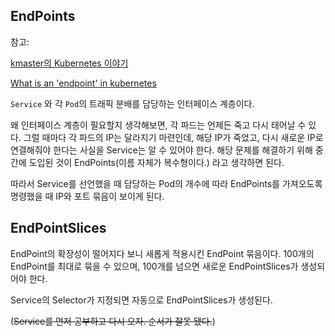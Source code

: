 ## EndPoints

참고:

[kmaster의 Kubernetes 이야기](https://kmaster.tistory.com/112)

[What is an 'endpoint' in kubernetes](https://stackoverflow.com/questions/52857825/what-is-an-endpoint-in-kubernetes)

`Service` 와 각 `Pod`의 트래픽 분배를 담당하는 인터페이스 계층이다.

왜 인터페이스 계층이 필요할지 생각해보면, 각 파드는 언제든 죽고 다시 태어날 수 있다. 그럴 때마다 각 파드의 IP는 달라지기 마련인데, 해당 IP가 죽었고, 다시 새로운 IP로 연결해줘야 한다는 사실을 Service는 알 수 있어야 한다. 해당 문제를 해결하기 위해 중간에 도입된 것이 EndPoints(이름 자체가 복수형이다.) 라고 생각하면 된다.

따라서 Service를 선언했을 때 담당하는 Pod의 개수에 따라 EndPoints를 가져오도록 명령했을 때 IP와 포트 묶음이 보이게 된다.

## EndPointSlices

EndPoint의 확장성이 떨어지다 보니 새롭게 적용시킨 EndPoint 묶음이다.
100개의 EndPoint를 최대로 묶을 수 있으며, 100개를 넘으면 새로운 EndPointSlices가 생성되어야 한다.

Service의 Selector가 지정되면 자동으로 EndPointSlices가 생성된다.

(~~Service를 먼저 공부하고 다시 오자. 순서가 잘못 됐다.~~)
